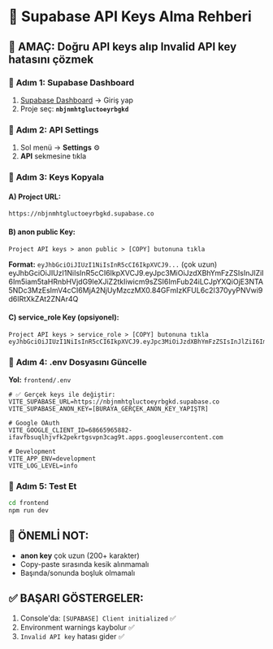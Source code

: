 # 🔑 Supabase API Keys Alma Rehberi

## 🎯 **AMAÇ:** Doğru API keys alıp Invalid API key hatasını çözmek

### 📍 **Adım 1: Supabase Dashboard**
1. [Supabase Dashboard](https://app.supabase.com/) → Giriş yap
2. Proje seç: **`nbjnmhtgluctoeyrbgkd`**

### 📍 **Adım 2: API Settings**
1. Sol menü → **Settings** ⚙️
2. **API** sekmesine tıkla

### 📍 **Adım 3: Keys Kopyala**

#### **A) Project URL:**
```
https://nbjnmhtgluctoeyrbgkd.supabase.co
```

#### **B) anon public Key:** 
```
Project API keys > anon public > [COPY] butonuna tıkla
```

**Format:** `eyJhbGciOiJIUzI1NiIsInR5cCI6IkpXVCJ9...` (çok uzun) eyJhbGciOiJIUzI1NiIsInR5cCI6IkpXVCJ9.eyJpc3MiOiJzdXBhYmFzZSIsInJlZiI6Im5iam5taHRnbHVjdG9leXJiZ2tkIiwicm9sZSI6ImFub24iLCJpYXQiOjE3NTA5NDc3MzEsImV4cCI6MjA2NjUyMzczMX0.84GFmIzKFUL6c2I370yyPNVwi9d6IRtXkZAt2ZNAr4Q

#### **C) service_role Key (opsiyonel):**
```
Project API keys > service_role > [COPY] butonuna tıkla  eyJhbGciOiJIUzI1NiIsInR5cCI6IkpXVCJ9.eyJpc3MiOiJzdXBhYmFzZSIsInJlZiI6Im5iam5taHRnbHVjdG9leXJiZ2tkIiwicm9sZSI6InNlcnZpY2Vfcm9sZSIsImlhdCI6MTc1MDk0NzczMSwiZXhwIjoyMDY2NTIzNzMxfQ.NWTlcL56pDZ6igHOQaKafSYwVgYq_VXh2ScZa6WGzMw
```

### 📍 **Adım 4: .env Dosyasını Güncelle**

**Yol:** `frontend/.env`

```env
# ✅ Gerçek keys ile değiştir:
VITE_SUPABASE_URL=https://nbjnmhtgluctoeyrbgkd.supabase.co
VITE_SUPABASE_ANON_KEY=[BURAYA_GERÇEK_ANON_KEY_YAPIŞTR]

# Google OAuth
VITE_GOOGLE_CLIENT_ID=68665965882-ifavfbsuqlhjvfk2pekrtgsvpn3cag9t.apps.googleusercontent.com

# Development
VITE_APP_ENV=development
VITE_LOG_LEVEL=info
```

### 📍 **Adım 5: Test Et**
```bash
cd frontend
npm run dev
```

## 🚨 **ÖNEMLİ NOT:**
- **anon key** çok uzun (200+ karakter)
- Copy-paste sırasında kesik alınmamalı
- Başında/sonunda boşluk olmamalı

## ✅ **BAŞARI GÖSTERGELER:**
1. Console'da: `[SUPABASE] Client initialized` ✅
2. Environment warnings kaybolur ✅
3. `Invalid API key` hatası gider ✅ 